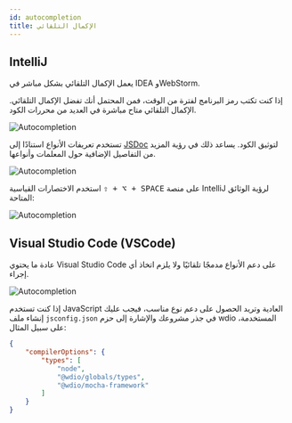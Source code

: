 ```yaml
---
id: autocompletion
title: الإكمال التلقائي
---
```


## IntelliJ

يعمل الإكمال التلقائي بشكل مباشر في IDEA وWebStorm.

إذا كنت تكتب رمز البرنامج لفترة من الوقت، فمن المحتمل أنك تفضل الإكمال التلقائي. الإكمال التلقائي متاح مباشرة في العديد من محررات الكود.

![Autocompletion](/img/autocompletion/0.png)

تستخدم تعريفات الأنواع استنادًا إلى [JSDoc](http://usejsdoc.org/) لتوثيق الكود. يساعد ذلك في رؤية المزيد من التفاصيل الإضافية حول المعلمات وأنواعها.

![Autocompletion](/img/autocompletion/1.png)

استخدم الاختصارات القياسية <kbd>⇧ + ⌥ + SPACE</kbd> على منصة IntelliJ لرؤية الوثائق المتاحة:

![Autocompletion](/img/autocompletion/2.png)

## Visual Studio Code (VSCode)

عادة ما يحتوي Visual Studio Code على دعم الأنواع مدمجًا تلقائيًا ولا يلزم اتخاذ أي إجراء.

![Autocompletion](/img/autocompletion/14.png)

إذا كنت تستخدم JavaScript العادية وتريد الحصول على دعم نوع مناسب، فيجب عليك إنشاء ملف `jsconfig.json` في جذر مشروعك والإشارة إلى حزم wdio المستخدمة، على سبيل المثال:

```json title="jsconfig.json"
{
    "compilerOptions": {
        "types": [
            "node",
            "@wdio/globals/types",
            "@wdio/mocha-framework"
        ]
    }
}
```